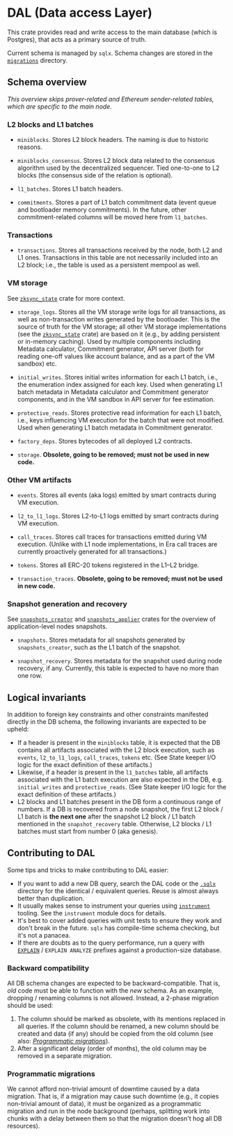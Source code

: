 # DAL (Data access Layer)

This crate provides read and write access to the main database (which is Postgres), that acts as a primary source of
truth.

Current schema is managed by `sqlx`. Schema changes are stored in the [`migrations`](migrations) directory.

## Schema overview

_This overview skips prover-related and Ethereum sender-related tables, which are specific to the main node._

### L2 blocks and L1 batches

- `miniblocks`. Stores L2 block headers. The naming is due to historic reasons.

- `miniblocks_consensus`. Stores L2 block data related to the consensus algorithm used by the decentralized sequencer.
  Tied one-to-one to L2 blocks (the consensus side of the relation is optional).

- `l1_batches`. Stores L1 batch headers.

- `commitments`. Stores a part of L1 batch commitment data (event queue and bootloader memory commitments). In the
  future, other commitment-related columns will be moved here from `l1_batches`.

### Transactions

- `transactions`. Stores all transactions received by the node, both L2 and L1 ones. Transactions in this table are not
  necessarily included into an L2 block; i.e., the table is used as a persistent mempool as well.

### VM storage

See [`zksync_state`] crate for more context.

- `storage_logs`. Stores all the VM storage write logs for all transactions, as well as non-transaction writes generated
  by the bootloader. This is the source of truth for the VM storage; all other VM storage implementations (see the
  [`zksync_state`] crate) are based on it (e.g., by adding persistent or in-memory caching). Used by multiple components
  including Metadata calculator, Commitment generator, API server (both for reading one-off values like account balance,
  and as a part of the VM sandbox) etc.

- `initial_writes`. Stores initial writes information for each L1 batch, i.e., the enumeration index assigned for each
  key. Used when generating L1 batch metadata in Metadata calculator and Commitment generator components, and in the VM
  sandbox in API server for fee estimation.

- `protective_reads`. Stores protective read information for each L1 batch, i.e., keys influencing VM execution for the
  batch that were not modified. Used when generating L1 batch metadata in Commitment generator.

- `factory_deps`. Stores bytecodes of all deployed L2 contracts.

- `storage`. **Obsolete, going to be removed; must not be used in new code.**

### Other VM artifacts

- `events`. Stores all events (aka logs) emitted by smart contracts during VM execution.

- `l2_to_l1_logs`. Stores L2-to-L1 logs emitted by smart contracts during VM execution.

- `call_traces`. Stores call traces for transactions emitted during VM execution. (Unlike with L1 node implementations,
  in Era call traces are currently proactively generated for all transactions.)

- `tokens`. Stores all ERC-20 tokens registered in the L1–L2 bridge.

- `transaction_traces`. **Obsolete, going to be removed; must not be used in new code.**

### Snapshot generation and recovery

See [`snapshots_creator`] and [`snapshots_applier`] crates for the overview of application-level nodes snapshots.

- `snapshots`. Stores metadata for all snapshots generated by `snapshots_creator`, such as the L1 batch of the snapshot.

- `snapshot_recovery`. Stores metadata for the snapshot used during node recovery, if any. Currently, this table is
  expected to have no more than one row.

## Logical invariants

In addition to foreign key constraints and other constraints manifested directly in the DB schema, the following
invariants are expected to be upheld:

- If a header is present in the `miniblocks` table, it is expected that the DB contains all artifacts associated with
  the L2 block execution, such as `events`, `l2_to_l1_logs`, `call_traces`, `tokens` etc. (See State keeper I/O logic
  for the exact definition of these artifacts.)
- Likewise, if a header is present in the `l1_batches` table, all artifacts associated with the L1 batch execution are
  also expected in the DB, e.g. `initial_writes` and `protective_reads`. (See State keeper I/O logic for the exact
  definition of these artifacts.)
- L2 blocks and L1 batches present in the DB form a continuous range of numbers. If a DB is recovered from a node
  snapshot, the first L2 block / L1 batch is **the next one** after the snapshot L2 block / L1 batch mentioned in the
  `snapshot_recovery` table. Otherwise, L2 blocks / L1 batches must start from number 0 (aka genesis).

## Contributing to DAL

Some tips and tricks to make contributing to DAL easier:

- If you want to add a new DB query, search the DAL code or the [`.sqlx`](.sqlx) directory for the identical /
  equivalent queries. Reuse is almost always better than duplication.
- It usually makes sense to instrument your queries using [`instrument`](../db_connection/src/instrument.rs) tooling.
  See the `instrument` module docs for details.
- It's best to cover added queries with unit tests to ensure they work and don't break in the future. `sqlx` has
  compile-time schema checking, but it's not a panacea.
- If there are doubts as to the query performance, run a query with [`EXPLAIN`] / `EXPLAIN ANALYZE` prefixes against a
  production-size database.

### Backward compatibility

All DB schema changes are expected to be backward-compatible. That is, _old_ code must be able to function with the
_new_ schema. As an example, dropping / renaming columns is not allowed. Instead, a 2-phase migration should be used:

1. The column should be marked as obsolete, with its mentions replaced in all queries. If the column should be renamed,
   a new column should be created and data (if any) should be copied from the old column (see also:
   [_Programmatic migrations_](#programmatic-migrations)).
2. After a significant delay (order of months), the old column may be removed in a separate migration.

### Programmatic migrations

We cannot afford non-trivial amount of downtime caused by a data migration. That is, if a migration may cause such
downtime (e.g., it copies non-trivial amount of data), it must be organized as a programmatic migration and run in the
node background (perhaps, splitting work into chunks with a delay between them so that the migration doesn't hog all DB
resources).

[`zksync_state`]: ../state
[`snapshots_creator`]: ../../bin/snapshots_creator
[`snapshots_applier`]: ../snapshots_applier
[`explain`]: https://www.postgresql.org/docs/14/sql-explain.html
